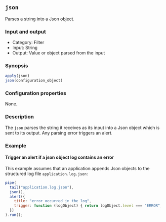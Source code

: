 ## `json`

Parses a string into a Json object.

### Input and output

* Category: Filter
* Input: String
* Output: Value or object parsed from the input

### Synopsis

```js
apply(json)
json(configuration_object)
```

### Configuration properties

None.

### Description

The `json` parses the string it receives as its input into a Json object which is sent to its output. Any parsing
error triggers an alert.

### Example

#### Trigger an alert if a json object log contains an error

This example assumes that an application appends Json objects to the structured log file `application.log.json`: 

```js
pipe(
  tail("application.log.json"),
  json(),
  alert({
  	title: "error occurred in the log",
  	trigger: function (logObject) { return logObject.level === "ERROR"; }
  })
).run();
```
